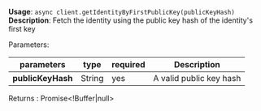**Usage**: `async client.getIdentityByFirstPublicKey(publicKeyHash)`
**Description**: Fetch the identity using the public key hash of the identity's first key

Parameters:

| parameters             | type               | required       | Description                                                                                      |
|------------------------|--------------------|----------------| ------------------------------------------------------------------------------------------------ |
| **publicKeyHash**      | String             | yes            | A valid public key hash |

Returns : Promise<!Buffer|null>

